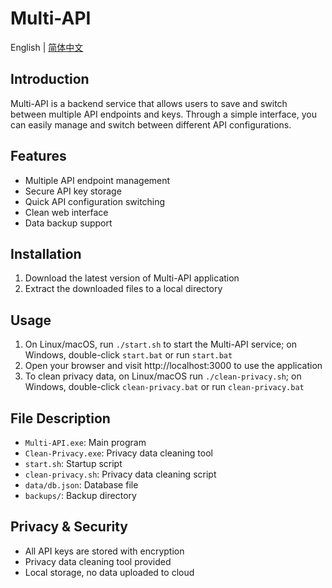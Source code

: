# Multi-API

English | [简体中文](README_ZH.md)

## Introduction

Multi-API is a backend service that allows users to save and switch between multiple API endpoints and keys. Through a simple interface, you can easily manage and switch between different API configurations.

## Features

- Multiple API endpoint management
- Secure API key storage
- Quick API configuration switching
- Clean web interface
- Data backup support

## Installation

1. Download the latest version of Multi-API application
2. Extract the downloaded files to a local directory

## Usage

1. On Linux/macOS, run `./start.sh` to start the Multi-API service; on Windows, double-click `start.bat` or run `start.bat`
2. Open your browser and visit http://localhost:3000 to use the application
3. To clean privacy data, on Linux/macOS run `./clean-privacy.sh`; on Windows, double-click `clean-privacy.bat` or run `clean-privacy.bat`

## File Description

- `Multi-API.exe`: Main program
- `Clean-Privacy.exe`: Privacy data cleaning tool
- `start.sh`: Startup script
- `clean-privacy.sh`: Privacy data cleaning script
- `data/db.json`: Database file
- `backups/`: Backup directory

## Privacy & Security

- All API keys are stored with encryption
- Privacy data cleaning tool provided
- Local storage, no data uploaded to cloud
